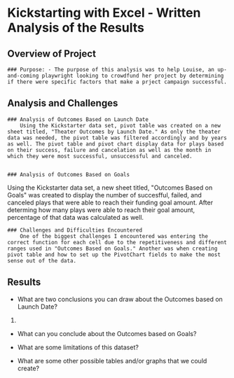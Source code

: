 # Kickstarting with Excel - Written Analysis of the Results

## Overview of Project

    ### Purpose: - The purpose of this analysis was to help Louise, an up-and-coming playwright looking to crowdfund her project by determining if there were specific factors that make a prject campaign successful.
    
## Analysis and Challenges
    
    ### Analysis of Outcomes Based on Launch Date
        Using the Kickstarter data set, pivot table was created on a new sheet titled, "Theater Outcomes by Launch Date." As only the theater data was needed, the pivot table was filtered accordingly and by years as well. The pivot table and pivot chart display data for plays based on their success, failure and cancelation as well as the month in which they were most successful, unsuccessful and canceled. 


    ### Analysis of Outcomes Based on Goals

Using the Kickstarter data set, a new sheet titled, "Outcomes Based on Goals" was created to display the number of succesfful, failed, and canceled plays that were able to reach their funding goal amount. After determing how many plays were able to reach their goal amount, percentage of that data was calculated as well.

    ### Challenges and Difficulties Encountered
        One of the biggest challenges I encountered was entering the correct function for each cell due to the repetitiveness and different ranges used in "Outcomes Based on Goals." Another was when creating pivot table and how to set up the PivotChart fields to make the most sense out of the data.
        
## Results

- What are two conclusions you can draw about the Outcomes based on Launch Date?
1. 
- What can you conclude about the Outcomes based on Goals?

- What are some limitations of this dataset?

- What are some other possible tables and/or graphs that we could create?
